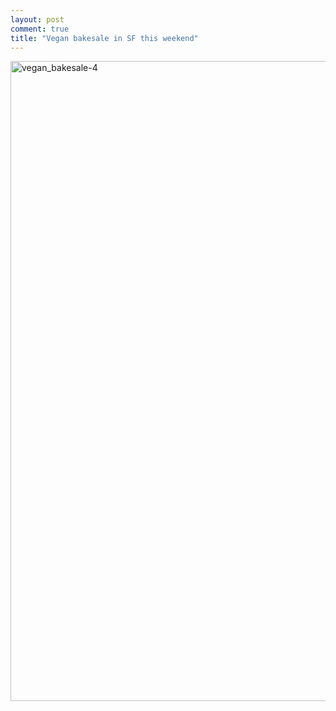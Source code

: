 ```yaml
---
layout: post
comment: true
title: "Vegan bakesale in SF this weekend"
---
```

<img class="alignleft size-large wp-image-116" title="vegan_bakesale-4" src="http://ieatcupcakes.com/wp-content/uploads/2010/05/vegan_bakesale22-791x1024.jpg" alt="vegan_bakesale-4" width="791" height="1024" />
